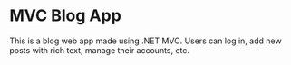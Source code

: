 # MVC Blog App

This is a blog web app made using .NET MVC. Users can log in, add new posts with rich text, manage their accounts, etc.

